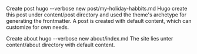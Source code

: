 Create post
hugo --verbose new post/my-holiday-habbits.md
Hugo create this post under content/post directory and used the theme's archetype for generating the frontmatter.
A post is created with default content, which can customize for own needs.

Create about
hugo --verbose new about/index.md
The site lies unter content/about directory with default content.
